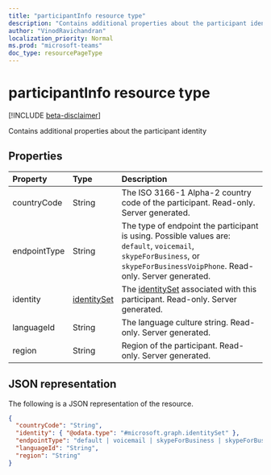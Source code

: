 ```yaml
---
title: "participantInfo resource type"
description: "Contains additional properties about the participant identity"
author: "VinodRavichandran"
localization_priority: Normal
ms.prod: "microsoft-teams"
doc_type: resourcePageType
---
```


# participantInfo resource type

[!INCLUDE [beta-disclaimer](../../includes/beta-disclaimer.md)]

Contains additional properties about the participant identity

## Properties

| Property       | Type                          | Description  |
|:---------------|:------------------------------|:-------------|
| countryCode    | String                        | The ISO 3166-1 Alpha-2 country code of the participant. Read-only. Server generated. |
| endpointType   | String                        | The type of endpoint the participant is using. Possible values are: `default`, `voicemail`, `skypeForBusiness`, or `skypeForBusinessVoipPhone`. Read-only. Server generated. |
| identity       | [identitySet](identityset.md) | The [identitySet](identityset.md) associated with this participant. Read-only. Server generated. |
| languageId     | String                        | The language culture string. Read-only. Server generated. |
| region         | String                        | Region of the participant. Read-only. Server generated. |

## JSON representation

The following is a JSON representation of the resource.

<!-- {
  "blockType": "resource",
  "optionalProperties": [
    "countryCode",
    "endpointType",
    "languageId",
    "region"
  ],
  "@odata.type": "microsoft.graph.participantInfo"
}-->
```json
{
  "countryCode": "String",
  "identity": { "@odata.type": "#microsoft.graph.identitySet" },
  "endpointType": "default | voicemail | skypeForBusiness | skypeForBusinessVoipPhone",
  "languageId": "String",
  "region": "String"
}
```

<!-- uuid: 8fcb5dbc-d5aa-4681-8e31-b001d5168d79
2015-10-25 14:57:30 UTC -->
<!--
{
  "type": "#page.annotation",
  "description": "participantInfo resource",
  "keywords": "",
  "section": "documentation",
  "tocPath": "",
  "suppressions": []
}
-->
